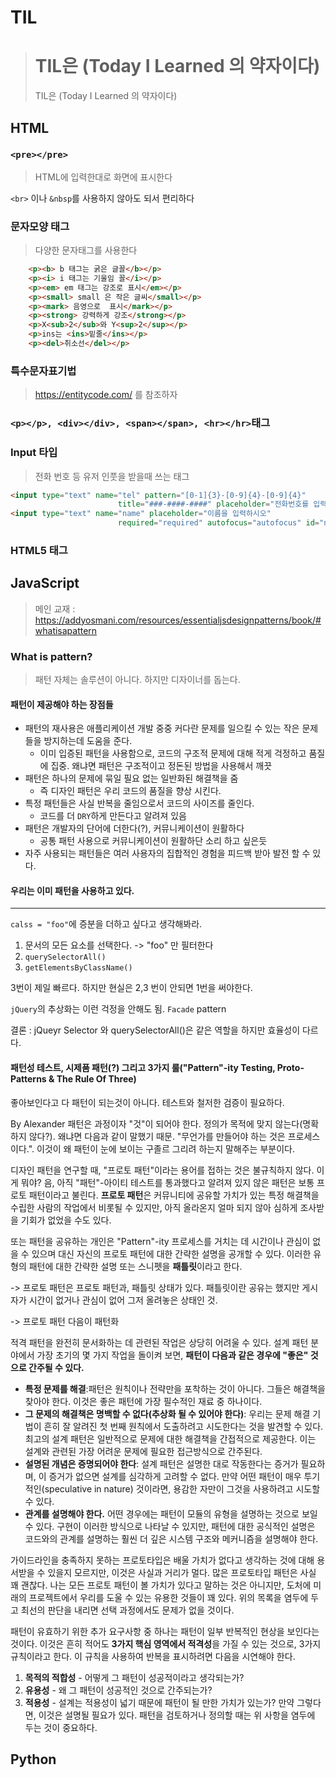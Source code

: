 # TIL

> TIL은 (Today I Learned 의 약자이다)
> =======
> TIL은 (Today I Learned 의 약자이다)
>

## HTML

### `<pre></pre>`

> HTML에 입력한대로 화면에 표시한다

`<br>` 이나 `&nbsp`를 사용하지 않아도 되서 편리하다



### 문자모양 태그

> 다양한 문자태그를 사용한다

```html
	<p><b> b 태그는 굵은 글꼴</b></p>
	<p><i> i 태그는 기울임 꼴</i></p>
	<p><em> em 태그는 강조로 표시</em></p>
	<p><small> small 은 작은 글씨</small></p>
	<p><mark> 음영으로  표시</mark></p>
	<p><strong> 강력하게 강조</strong></p>
	<p>X<sub>2</sub>와 Y<sup>2</sup></p>
	<p>ins는 <ins>밑줄</ins></p>
	<p><del>취소선</del></p>
```



### 특수문자표기법

> https://entitycode.com/ 를 참조하자



### `<p></p>, <div></div>, <span></span>, <hr></hr>`태그

### Input 타입

> 전화 번호 등 유저 인풋을 받을때 쓰는 태그 

```html
<input type="text" name="tel" pattern="[0-1]{3}-[0-9]{4}-[0-9]{4}"
						title="###-####-####" placeholder="전화번호를 입력하시오" id="phone">
<input type="text" name="name" placeholder="이름을 입력하시오"
						required="required" autofocus="autofocus" id="name">
```



### HTML5 태그



## JavaScript

> 메인 교재 : https://addyosmani.com/resources/essentialjsdesignpatterns/book/#whatisapattern



### What is pattern?

> 패턴 자체는 솔루션이 아니다. 하지만 디자이너를 돕는다.

#### 패턴이 제공해야 하는 장점들

- 패턴의 재사용은 애플리케이션 개발 중중 커다란 문제를 일으킬 수 있는 작은 문제들을 방지하는데 도움을 준다.
  - 이미 입증된 패턴을 사용함으로, 코드의 구조적 문제에 대해 적게 걱정하고 품질에 집중. 왜냐면 패턴은 구조적이고 정돈된 방법을 사용해서 깨끗
- 패턴은 하나의 문제에 묶일 필요 없는 일반화된 해결책을 줌
  - 즉 디자인 패턴은 우리 코드의 품질을 향상 시킨다.
- 특정 패턴들은 사실 반복을 줄임으로서 코드의 사이즈를 줄인다.
  - 코드를 더 `DRY`하게 만든다고 알려져 있음
- 패턴은 개발자의 단어에 더한다(?), 커뮤니케이션이 원활하다
  - 공통 패턴 사용으로 커뮤니케이션이 원활하단 소리 하고 싶은듯
- 자주 사용되는 패턴들은 여러 사용자의 집합적인 경험을 피드백 받아 발전 할 수 있다.

#### 우리는 이미 패턴을 사용하고 있다.

---

`calss = "foo"`에 증분을 더하고 싶다고 생각해봐라.

1. 문서의 모든 요소를 선택한다. -> "foo" 만 필터한다
2. `querySelectorAll()` 
3.  `getElementsByClassName()`

3번이 제일 빠르다. 하지만 현실은 2,3 번이 안되면 1번을 써야한다.

`jQuery`의 추상화는 이런 걱정을 안해도 됨. `Facade` pattern



결론 : jQueyr Selector 와 querySelectorAll()은 같은 역할을 하지만 효율성이 다르다.



#### 패턴성 테스트, 시제품 패턴(?) 그리고 3가지 룰("Pattern"-ity Testing, Proto-Patterns & The Rule Of Three)

좋아보인다고 다 패턴이 되는것이 아니다. 테스트와 철저한 검증이 필요하다.

By Alexander 패턴은 과정이자 "것"이 되어야 한다. 정의가 목적에 맞지 않는다(명확하지 않다?). 왜냐면 다음과 같이 말했기 때문. "무언가를 만들어야 하는 것은 프로세스이다.". 이것이 왜 패턴이 눈에 보이는 구졸르 그리려 하는지 말해주는 부분이다.

 디자인 패턴을 연구할 때, "프로토 패턴"이라는 용어를 접하는 것은 불규칙하지 않다. 이게 뭐야? 음, 아직 "패턴"-아이티 테스트를 통과했다고 알려져 있지 않은 패턴은 보통 프로토 패턴이라고 불린다. **프로토 패턴**은 커뮤니티에 공유할 가치가 있는 특정 해결책을 수립한 사람의 작업에서 비롯될 수 있지만, 아직 올라온지 얼마 되지 않아 심하게 조사받을 기회가 없었을 수도 있다.



또는 패턴을 공유하는 개인은 "Pattern"-ity 프로세스를 거치는 데 시간이나 관심이 없을 수 있으며 대신 자신의 프로토 패턴에 대한 간략한 설명을 공개할 수 있다. 이러한 유형의 패턴에 대한 간략한 설명 또는 스니펫을 **패틀릿**이라고 한다.

 -> 프로토 패턴은 프로토 패턴과, 패틀릿 상태가 있다. 패틀릿이란 공유는 했지만 게시자가 시간이 없거나 관심이 없어 그저 올려놓은 상태인 것.

-> 프로토 패턴 다음이 패턴화



적격 패턴을 완전히 문서화하는 데 관련된 작업은 상당히 어려울 수 있다. 설계 패턴 분야에서 가장 초기의 몇 가지 작업을 돌이켜 보면, **패턴이 다음과 같은 경우에 "좋은" 것으로 간주될 수 있다.**

- **특정 문제를 해결**:패턴은 원칙이나 전략만을 포착하는 것이 아니다. 그들은 해결책을 찾아야 한다. 이것은 좋은 패턴에 가장 필수적인 재료 중 하나이다.
- **그 문제의 해결책은 명백할 수 없다(추상화 될 수 있어야 한다)**: 우리는 문제 해결 기법이 흔히 잘 알려진 첫 번째 원칙에서 도출하려고 시도한다는 것을 발견할 수 있다. 최고의 설계 패턴은 일반적으로 문제에 대한 해결책을 간접적으로 제공한다. 이는 설계와 관련된 가장 어려운 문제에 필요한 접근방식으로 간주된다.
- **설명된 개념은 증명되어야 한다**: 설계 패턴은 설명한 대로 작동한다는 증거가 필요하며, 이 증거가 없으면 설계를 심각하게 고려할 수 없다. 만약 어떤 패턴이 매우 투기적인(speculative in nature) 것이라면, 용감한 자만이 그것을 사용하려고 시도할 수 있다.
- **관계를 설명해야 한다.** 어떤 경우에는 패턴이 모듈의 유형을 설명하는 것으로 보일 수 있다. 구현이 이러한 방식으로 나타날 수 있지만, 패턴에 대한 공식적인 설명은 코드와의 관계를 설명하는 훨씬 더 깊은 시스템 구조와 메커니즘을 설명해야 한다.



 가이드라인을 충족하지 못하는 프로토타입은 배울 가치가 없다고 생각하는 것에 대해 용서받을 수 있을지 모르지만, 이것은 사실과 거리가 멀다. 많은 프로토타입 패턴은 사실 꽤 괜찮다. 나는 모든 프로토 패턴이 볼 가치가 있다고 말하는 것은 아니지만, 도처에 미래의 프로젝트에서 우리를 도울 수 있는 유용한 것들이 꽤 있다. 위의 목록을 염두에 두고 최선의 판단을 내리면 선택 과정에서도 문제가 없을 것이다.

 패턴이 유효하기 위한 추가 요구사항 중 하나는 패턴이 일부 반복적인 현상을 보인다는 것이다. 이것은 흔히 적어도 **3가지 핵심 영역에서 적격성**을 가질 수 있는 것으로, 3가지 규칙이라고 한다. 이 규칙을 사용하여 반복을 표시하려면 다음을 시연해야 한다.

1. **목적의 적합성** - 어떻게 그 패턴이 성공적이라고 생각되는가?
2. **유용성** - 왜 그 패턴이 성공적인 것으로 간주되는가?
3. **적용성** - 설계는 적용성이 넓기 때문에 패턴이 될 만한 가치가 있는가? 만약 그렇다면, 이것은 설명될 필요가 있다. 패턴을 검토하거나 정의할 때는 위 사항을 염두에 두는 것이 중요하다.

## Python

